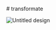 #   t r a n s f o r m a t e 

                               ![Untitled design](https://github.com/jdmac26/transformate/assets/55863642/b410606c-4e30-480d-8ccb-40738404174b)

